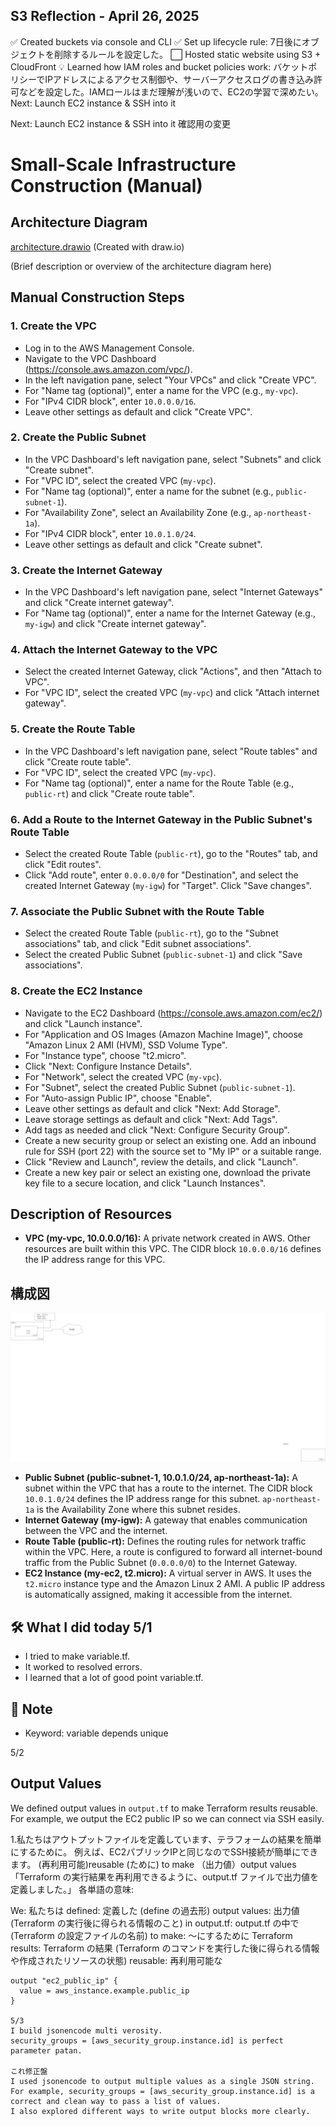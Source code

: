 ## S3 Reflection - April 26, 2025
✅ Created buckets via console and CLI
✅ Set up lifecycle rule: 7日後にオブジェクトを削除するルールを設定した。
⬜ Hosted static website using S3 + CloudFront
💡 Learned how IAM roles and bucket policies work: バケットポリシーでIPアドレスによるアクセス制御や、サーバーアクセスログの書き込み許可などを設定した。IAMロールはまだ理解が浅いので、EC2の学習で深めたい。
Next: Launch EC2 instance & SSH into it

Next: Launch EC2 instance & SSH into it
確認用の変更

# Small-Scale Infrastructure Construction (Manual)

## Architecture Diagram

[architecture.drawio](architecture.drawio) (Created with draw.io)

(Brief description or overview of the architecture diagram here)

## Manual Construction Steps

### 1. Create the VPC

* Log in to the AWS Management Console.
* Navigate to the VPC Dashboard (<https://console.aws.amazon.com/vpc/>).
* In the left navigation pane, select "Your VPCs" and click "Create VPC".
* For "Name tag (optional)", enter a name for the VPC (e.g., `my-vpc`).
* For "IPv4 CIDR block", enter `10.0.0.0/16`.
* Leave other settings as default and click "Create VPC".

### 2. Create the Public Subnet

* In the VPC Dashboard's left navigation pane, select "Subnets" and click "Create subnet".
* For "VPC ID", select the created VPC (`my-vpc`).
* For "Name tag (optional)", enter a name for the subnet (e.g., `public-subnet-1`).
* For "Availability Zone", select an Availability Zone (e.g., `ap-northeast-1a`).
* For "IPv4 CIDR block", enter `10.0.1.0/24`.
* Leave other settings as default and click "Create subnet".

### 3. Create the Internet Gateway

* In the VPC Dashboard's left navigation pane, select "Internet Gateways" and click "Create internet gateway".
* For "Name tag (optional)", enter a name for the Internet Gateway (e.g., `my-igw`) and click "Create internet gateway".

### 4. Attach the Internet Gateway to the VPC

* Select the created Internet Gateway, click "Actions", and then "Attach to VPC".
* For "VPC ID", select the created VPC (`my-vpc`) and click "Attach internet gateway".

### 5. Create the Route Table

* In the VPC Dashboard's left navigation pane, select "Route tables" and click "Create route table".
* For "VPC ID", select the created VPC (`my-vpc`).
* For "Name tag (optional)", enter a name for the Route Table (e.g., `public-rt`) and click "Create route table".

### 6. Add a Route to the Internet Gateway in the Public Subnet's Route Table

* Select the created Route Table (`public-rt`), go to the "Routes" tab, and click "Edit routes".
* Click "Add route", enter `0.0.0.0/0` for "Destination", and select the created Internet Gateway (`my-igw`) for "Target". Click "Save changes".

### 7. Associate the Public Subnet with the Route Table

* Select the created Route Table (`public-rt`), go to the "Subnet associations" tab, and click "Edit subnet associations".
* Select the created Public Subnet (`public-subnet-1`) and click "Save associations".

### 8. Create the EC2 Instance

* Navigate to the EC2 Dashboard (<https://console.aws.amazon.com/ec2/>) and click "Launch instance".
* For "Application and OS Images (Amazon Machine Image)", choose "Amazon Linux 2 AMI (HVM), SSD Volume Type".
* For "Instance type", choose "t2.micro".
* Click "Next: Configure Instance Details".
* For "Network", select the created VPC (`my-vpc`).
* For "Subnet", select the created Public Subnet (`public-subnet-1`).
* For "Auto-assign Public IP", choose "Enable".
* Leave other settings as default and click "Next: Add Storage".
* Leave storage settings as default and click "Next: Add Tags".
* Add tags as needed and click "Next: Configure Security Group".
* Create a new security group or select an existing one. Add an inbound rule for SSH (port 22) with the source set to "My IP" or a suitable range.
* Click "Review and Launch", review the details, and click "Launch".
* Create a new key pair or select an existing one, download the private key file to a secure location, and click "Launch Instances".

## Description of Resources

* **VPC (my-vpc, 10.0.0.0/16):** A private network created in AWS. Other resources are built within this VPC. The CIDR block `10.0.0.0/16` defines the IP address range for this VPC.


## 構成図

![AWS Infrastructure Diagram](architecture.drawio.png)
* **Public Subnet (public-subnet-1, 10.0.1.0/24, ap-northeast-1a):** A subnet within the VPC that has a route to the internet. The CIDR block `10.0.1.0/24` defines the IP address range for this subnet. `ap-northeast-1a` is the Availability Zone where this subnet resides.
* **Internet Gateway (my-igw):** A gateway that enables communication between the VPC and the internet.
* **Route Table (public-rt):** Defines the routing rules for network traffic within the VPC. Here, a route is configured to forward all internet-bound traffic from the Public Subnet (`0.0.0.0/0`) to the Internet Gateway.
* **EC2 Instance (my-ec2, t2.micro):** A virtual server in AWS. It uses the `t2.micro` instance type and the Amazon Linux 2 AMI. A public IP address is automatically assigned, making it accessible from the internet.

## 🛠️ What I did today 5/1
- I tried to make variable.tf.
- It worked to resolved errors.
- I learned that a lot of good point variable.tf.

## 📘 Note
- Keyword: variable depends unique

5/2
## Output Values


We defined output values in `output.tf` to make Terraform results reusable.  
For example, we output the EC2 public IP so we can connect via SSH easily.

1.私たちはアウトプットファイルを定義しています、テラフォームの結果を簡単にするために。
例えば、EC2パブリックIPと同じなのでSSH接続が簡単にできます。
(再利用可能)reusable (ために) to make （出力値）output values 
「Terraform の実行結果を再利用できるように、output.tf ファイルで出力値を定義しました。」
各単語の意味:

We: 私たちは
defined: 定義した (define の過去形)
output values: 出力値 (Terraform の実行後に得られる情報のこと)
in output.tf: output.tf の中で (Terraform の設定ファイルの名前)
to make: ～にするために
Terraform results: Terraform の結果 (Terraform のコマンドを実行した後に得られる情報や作成されたリソースの状態)
reusable: 再利用可能な

```hcl
output "ec2_public_ip" {
  value = aws_instance.example.public_ip
}

5/3
I build jsonencode multi verosity.
security_groups = [aws_security_group.instance.id] is perfect parameter patan.

これ修正盤
I used jsonencode to output multiple values as a single JSON string.
For example, security_groups = [aws_security_group.instance.id] is a correct and clean way to pass a list of values.
I also explored different ways to write output blocks more clearly.
